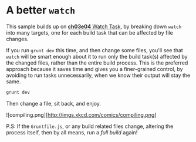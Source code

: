 # A better `watch`

This sample builds up on [**ch03e04** Watch Task](https://github.com/bevacqua/buildfirst/tree/master/ch03/04_watch-task), by breaking down `watch` into many targets, one for each build task that can be affected by file changes.

If you run `grunt dev` this time, and then change some files, you'll see that `watch` will be smart enough about it to run only the build task(s) affected by the changed files, rather than the entire build process. This is the preferred approach because it saves time and gives you a finer-grained control, by avoiding to run tasks unnecessarily, when we know their output will stay the same.

```js
grunt dev
```

Then change a file, sit back, and enjoy.

![compiling.png][http://imgs.xkcd.com/comics/compiling.png]

P.S: If the `Gruntfile.js`, or any build related files change, altering the process itself, then by all means, run a _full build_ again!